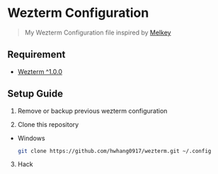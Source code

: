# Wezterm Configuration

> My Wezterm Configuration file inspired by [Melkey](https://github.com/Melkeydev)

## Requirement

- [Wezterm ^1.0.0](https://wezfurlong.org/wezterm/)

## Setup Guide

1. Remove or backup previous wezterm configuration

2. Clone this repository

- Windows

  ```sh
  git clone https://github.com/hwhang0917/wezterm.git ~/.config
  ```
3. Hack
